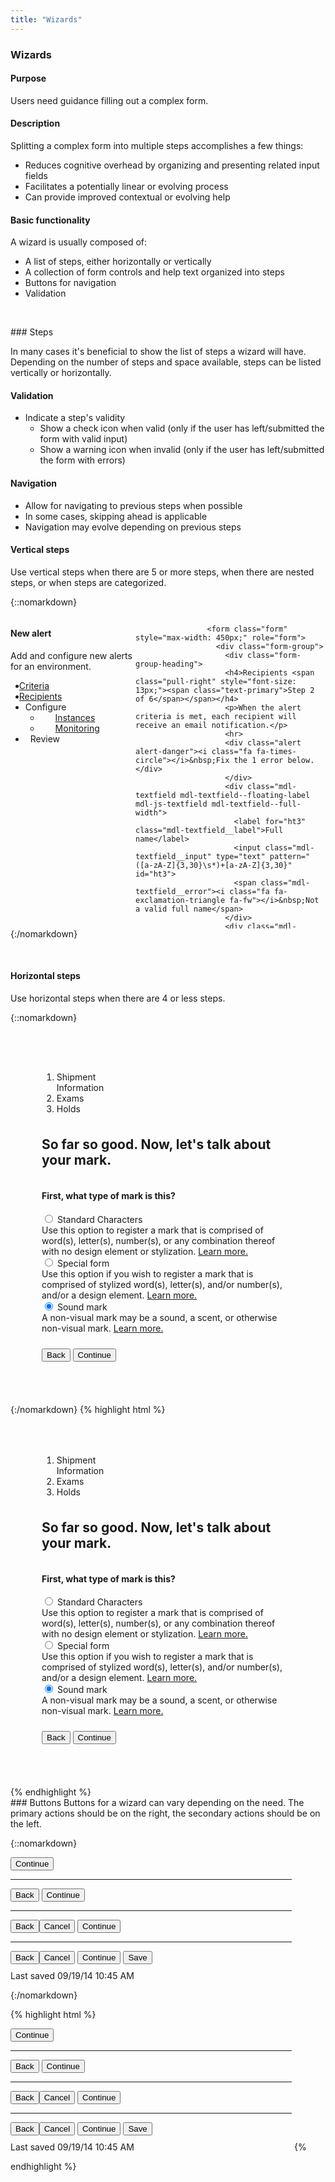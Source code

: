 ```yaml
---
title: "Wizards"
---
```


<div class="pl-pattern">
<h3>Wizards</h3>

#### Purpose
Users need guidance filling out a complex form.

#### Description
Splitting a complex form into multiple steps accomplishes a few things:

- Reduces cognitive overhead by organizing and presenting related input fields
- Facilitates a potentially linear or evolving process
- Can provide improved contextual or evolving help

#### Basic functionality
A wizard is usually composed of:

- A list of steps, either horizontally or vertically
- A collection of form controls and help text organized into steps
- Buttons for navigation
- Validation

&nbsp;

</div>

<div class="pl-pattern">
### Steps

In many cases it's beneficial to show the list of steps a wizard will have. Depending on the number of steps and space available, steps can be listed vertically or horizontally.

#### Validation
- Indicate a step's validity
  - Show a check icon when valid (only if the user has left/submitted the form with valid input)
  - Show a warning icon when invalid (only if the user has left/submitted the form with errors)

#### Navigation
- Allow for navigating to previous steps when possible
- In some cases, skipping ahead is applicable
- Navigation may evolve depending on previous steps

#### Vertical steps
Use vertical steps when there are 5 or more steps, when there are nested steps, or when steps are categorized.

{::nomarkdown}
<div class="pl-preview">
<div class="">
    <div class="" style="max-width: 700px;">
        <div class="" style="display: inline-block; width: 100%;">
            <div style="width: 200px; min-height: 400px; float: left;">
                <div class="panel-body">
                    <h4>New alert</h4>
                    <p>Add and configure new alerts for an environment.</p>
                </div>
                <ul class="nav nav-stacked nav-tree" role="tab-list">
                    <li role="presentation"><a role="tab" href="#"><span style="margin-left: -10px;" class="fa fa-check"></span> Criteria</a></li>
                    <li class="active" role="presentation"><a role="tab" href="#"><i style="margin-left: -10px;" class="fa fa-times-circle"></i> Recipients</a>
                    </li>
                    <li class="disabled"><a style="style="margin-left: 20px;" role="tab">Configure</a>
                        <ul class="nav nav-stacked nav-tree" role="tab-list">
                            <li class="disabled" role="presentation"><a href=""><span style="margin-left: 10px; position: relative; top: 1px; width: 14px; display: inline-block;"></span>Instances</a></li>
                            <li class="disabled" role="presentation"><a href=""><span style="margin-left: 10px; position: relative; top: 1px; width: 14px; display: inline-block;"></span>Monitoring</a></li>
                        </ul>
                    </li>
                    <li class="disabled" role="presentation"><a role="tab"><span style="margin-left: -10px; position: relative; top: 1px; width: 14px; display: inline-block;"></span> Review</a></li>
                </ul>
            </div>
            <div class="panel panel-default" style="margin-left: 200px; height: 500px; max-height: 500px; overflow: auto; position: relative;">
                <div class="panel-body">

                    <form class="form" style="max-width: 450px;" role="form">
                      <div class="form-group">
                        <div class="form-group-heading">
                        <h4>Recipients <span class="pull-right" style="font-size: 13px;"><span class="text-primary">Step 2 of 6</span></span></h4>
                        <p>When the alert criteria is met, each recipient will receive an email notification.</p>
                        <hr>
                        <div class="alert alert-danger"><i class="fa fa-times-circle"></i>&nbsp;Fix the 1 error below.</div>
                        </div>
                        <div class="mdl-textfield mdl-textfield--floating-label mdl-js-textfield mdl-textfield--full-width">
                          <label for="ht3" class="mdl-textfield__label">Full name</label>
                          <input class="mdl-textfield__input" type="text" pattern="([a-zA-Z]{3,30}\s*)+[a-zA-Z]{3,30}" id="ht3">
                          <span class="mdl-textfield__error"><i class="fa fa-exclamation-triangle fa-fw"></i>&nbsp;Not a valid full name</span>
                        </div>
                        <div class="mdl-textfield mdl-textfield--floating-label mdl-js-textfield mdl-textfield--full-width">
                          <label for="ht4" class="mdl-textfield__label">Email</label>
                          <input class="mdl-textfield__input" type="text" pattern="^[a-zA-Z0-9_.+-]+@[a-zA-Z0-9-]+\.[a-zA-Z0-9-.]+$" id="ht4">
                          <p class="mdl-textfield__help">Amail address of alert recipient</p>
                          <span class="mdl-textfield__error"><i class="fa fa-exclamation-triangle fa-fw"></i>&nbsp;Not a valid email address</span>
                        </div>
                      </div>
                      <button type="button" class="btn btn-default">Cancel</button>
                      <button type="submit" class="btn btn-primary pull-right">Continue</button>

                    </form>

                </div>
            </div>
        </div>
    </div>
</div>
</div>
{:/nomarkdown}

&nbsp;

#### Horizontal steps
Use horizontal steps when there are 4 or less steps.


{::nomarkdown}
<div class="pl-preview">
<div class="">
    <div class="" style="max-width: 700px; margin-auto;">
        <div style="padding: 50px; overflow: auto; position: relative;">
            <ol class="nav-steps">
                <li  style="width:33.3%">
                    <span>Shipment Information</span>
                </li>
                <li class="active" style="width:33.3%">
                    <span>Exams</span>
                </li>
                <li class="" style="width:33.3%">
                    <span>Holds</span>
                </li>
            </ol>
            <h2 style="margin: 36px 0;" class="text-center">So far so good. Now, let's talk about your mark.</h2>
            <h4>First, what type of mark is this?</h4>
            <div style="margin: 18px 0;">
                <form class="" role="form">
                    <div class="form-group">
                         <div class="radio">
                              <label class="mdl-radio mdl-js-radio mdl-js-ripple-effect">
                                <input type="radio" class="mdl-radio__button" name="optionsRadios" id="optionsRadios1" value="option1" checked>
                                <span class="mdl-radio__label">Standard Characters
                                    <div class="text-muted">Use this option to register a mark that is comprised of word(s), letter(s), number(s), or any combination thereof with no design element or stylization. <a href="#">Learn more.</a></div>                                
                                </span>
                              </label>
                        </div>
                         <div class="radio">
                              <label class="mdl-radio mdl-js-radio mdl-js-ripple-effect">
                                <input type="radio" class="mdl-radio__button" name="optionsRadios" id="optionsRadios1" value="option1" checked>
                                <span class="mdl-radio__label">Special form
                                    <div class="text-muted">Use this option if you wish to register a mark that is comprised of stylized word(s), letter(s), and/or number(s), and/or a design element. <a href="#">Learn more.</a></div>                                
                                </span>
                              </label>
                        </div>
                         <div class="radio">
                              <label class="mdl-radio mdl-js-radio mdl-js-ripple-effect">
                                <input type="radio" class="mdl-radio__button" name="optionsRadios" id="optionsRadios1" value="option1" checked>
                                <span class="mdl-radio__label">Sound mark
                                    <div class="text-muted">A non-visual mark may be a sound, a scent, or otherwise non-visual mark. <a href="#">Learn more.</a></div>
                                </span>
                              </label>
                        </div>
                    </div>
                </form>
                <div class="text-right" style="margin-top: 24px;">
                    <button class="btn btn-default pull-left">Back</button>
                    <button class="btn btn-primary">Continue</button>
                </div>
            </div>
        </div>
    </div>
</div>
</div>
{:/nomarkdown}
{% highlight html %}
<div class="">
    <div class="" style="max-width: 700px; margin-auto;">
        <div style="padding: 50px; overflow: auto; position: relative;">
            <ol class="nav-steps">
                <li  style="width:33.3%">
                    <span>Shipment Information</span>
                </li>
                <li class="active" style="width:33.3%">
                    <span>Exams</span>
                </li>
                <li class="" style="width:33.3%">
                    <span>Holds</span>
                </li>
            </ol>
            <h2 style="margin: 36px 0;" class="text-center">So far so good. Now, let's talk about your mark.</h2>
            <h4>First, what type of mark is this?</h4>
            <div style="margin: 18px 0;">
                <form class="" role="form">
                    <div class="form-group">
                         <div class="radio">
                              <label class="mdl-radio mdl-js-radio mdl-js-ripple-effect">
                                <input type="radio" class="mdl-radio__button" name="optionsRadios" id="optionsRadios1" value="option1" checked>
                                <span class="mdl-radio__label">Standard Characters
                                    <div class="text-muted">Use this option to register a mark that is comprised of word(s), letter(s), number(s), or any combination thereof with no design element or stylization. <a href="#">Learn more.</a></div>                                
                                </span>
                              </label>
                        </div>
                         <div class="radio">
                              <label class="mdl-radio mdl-js-radio mdl-js-ripple-effect">
                                <input type="radio" class="mdl-radio__button" name="optionsRadios" id="optionsRadios1" value="option1" checked>
                                <span class="mdl-radio__label">Special form
                                    <div class="text-muted">Use this option if you wish to register a mark that is comprised of stylized word(s), letter(s), and/or number(s), and/or a design element. <a href="#">Learn more.</a></div>                                
                                </span>
                              </label>
                        </div>
                         <div class="radio">
                              <label class="mdl-radio mdl-js-radio mdl-js-ripple-effect">
                                <input type="radio" class="mdl-radio__button" name="optionsRadios" id="optionsRadios1" value="option1" checked>
                                <span class="mdl-radio__label">Sound mark
                                    <div class="text-muted">A non-visual mark may be a sound, a scent, or otherwise non-visual mark. <a href="#">Learn more.</a></div>
                                </span>
                              </label>
                        </div>
                    </div>
                </form>
                <div class="text-right" style="margin-top: 24px;">
                    <button class="btn btn-default pull-left">Back</button>
                    <button class="btn btn-primary">Continue</button>
                </div>
            </div>
        </div>
    </div>
</div>
{% endhighlight %}
</div>

<div class="pl-pattern">
### Buttons
Buttons for a wizard can vary depending on the need. The primary actions should be on the right, the secondary actions should be on the left.

{::nomarkdown}
<div class="pl-preview">
<div style="max-width: 450px; display: inline-block; width: 100%;">
    <div class="btn-toolbar">
        <button class="btn btn-primary pull-right">Continue</button>
    </div>
    <hr>
    <div class="btn-toolbar">
        <button class="btn btn-default">Back</button>
        <button class="btn btn-primary pull-right">Continue</button>
    </div>
    <hr>
    <div class="btn-toolbar">
        <button class="btn btn-default">Back</button><button class="btn btn-default">Cancel</button>
        <button class="btn btn-primary pull-right">Continue</button>
    </div>
    <hr>
    <div class="btn-toolbar">
        <button class="btn btn-default">Back</button><button class="btn btn-default">Cancel</button>
        <button class="btn btn-primary pull-right">Continue</button>
        <button class="btn btn-default pull-right">Save</button>
    </div>
    <p style="margin-top: 10px;" class="pull-right text-muted"> Last saved 09/19/14 10:45 AM</p>
</div>
</div>
{:/nomarkdown}

{% highlight html %}
<div style="max-width: 450px; display: inline-block; width: 100%;">
    <div class="btn-toolbar">
        <button class="btn btn-primary pull-right">Continue</button>
    </div>
    <hr>
    <div class="btn-toolbar">
        <button class="btn btn-default">Back</button>
        <button class="btn btn-primary pull-right">Continue</button>
    </div>
    <hr>
    <div class="btn-toolbar">
        <button class="btn btn-default">Back</button><button class="btn btn-default">Cancel</button>
        <button class="btn btn-primary pull-right">Continue</button>
    </div>
    <hr>
    <div class="btn-toolbar">
        <button class="btn btn-default">Back</button><button class="btn btn-default">Cancel</button>
        <button class="btn btn-primary pull-right">Continue</button>
        <button class="btn btn-default pull-right">Save</button>
    </div>
    <p style="margin-top: 10px;" class="pull-right text-muted"> Last saved 09/19/14 10:45 AM</p>
</div>
{% endhighlight %}
</div>
